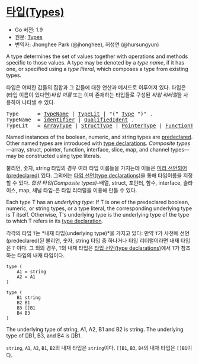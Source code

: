 # [타입(Types)](#types)

* Go 버전: 1.9
* 원문: [Types](https://golang.org/ref/spec#Types)
* 번역자: Jhonghee Park (@jhonghee), 허성연 (@hursungyun)

A type determines the set of values together with operations and methods specific to those values.
A type may be denoted by a *type name*, if it has one, or specified using a *type literal*, which composes a type from existing types.

타입은 어떠한 값들의 집합과 그 값들에 대한 연산과 메서드로 이루어져 있다. 타입은 (타입 이름이 있다면)*타입 이름* 또는 이미 존재하는 타입들로 구성된 *타입 리터럴*을 사용하여 나타낼 수 있다.

<pre>
<a id="Type">Type</a>      = <a href="#TypeName">TypeName</a> | <a href="#TypeLit">TypeLit</a> | "(" <a href="#Type">Type</a> ")" .
<a id="TypeName">TypeName</a>  = <a href="/Lexical%20elements/identifiers.html#identifier">identifier</a> | <a href="/Expressions/qualified_identifiers.html#QualifiedIdent">QualifiedIdent</a> .
<a id="TypeLit">TypeLit</a>   = <a href="/Types/array_types.html#ArrayType">ArrayType</a> | <a href="/Types/struct_types.html#StructType">StructType</a> | <a href="/Types/pointer_types.html#PointerType">PointerType</a> | <a href="/Types/function_types.html#FunctionType">FunctionType</a> | <a href="/Types/interface_types.html#InterfaceType">InterfaceType</a> | <a href="/Types/slice_types.html#SliceType">SliceType</a> | <a href="/Types/map_types.html#MapType">MapType</a> | <a href="/Types/channel_types.html#ChannelType">ChannelType</a> .
</pre>

Named instances of the boolean, numeric, and string types are [predeclared](/Declarations%20and%20scope/predeclared_identifiers.html). 
Other named types are introduced with [type declarations](/Declarations%20and%20scope/type_declarations.html).
*Composite types*—array, struct, pointer, function, interface, slice, map, and channel types—may be constructed using type literals.

불리언, 숫자, string 타입의 경우 여러 타입 이름들을 가지는데 이들은 [미리 선언되어(predeclared)](/Declarations%20and%20scope/predeclared_identifiers.html) 있다. 그외에는 [타입 선언(type declarations)](/Declarations%20and%20scope/type_declarations.html)을 통해 타입이름을 지정할 수 있다. *합성 타입(Composite types)*-배열, struct, 포인터, 함수, interface, 슬라이스, map, 채널 타입-은 타입 리터럴을 이용해 만들 수 있다.


Each type T has an *underlying type*: If T is one of the predeclared boolean, numeric, or string types, or a type literal, the corresponding underlying type is T itself. Otherwise, T's underlying type is the underlying type of the type to which T refers in its [type declaration](/Declarations%20and%20scope/type_declarations.html).

각각의 타입 `T`는 *내재 타입(underlying type)*을 가지고 있다: 만약 `T`가 사전에 선언(predeclared)된 불리언, 숫자, string 타입 중 하나거나 타입 리터럴이라면 내재 타입은 `T` 이다. 그 외의 경우, `T`의 내재 타입은 [타입 선언(type declarations)](/Declarations%20and%20scope/type_declarations.html)에서 `T`가 참조하는 타입의 내재 타입이다.

```
type (
    A1 = string
    A2 = A1
)

type (
    B1 string
    B2 B1
    B3 []B1
    B4 B3
)
```

The underlying type of string, A1, A2, B1 and B2 is string. The underlying type of []B1, B3, and B4 is []B1.

`string`, `A1`, `A2`, `B1`, `B2`의 내재 타입은 `string`이다. `[]B1`, `B3`, `B4`의 내재 타입은 `[]B1`이다.